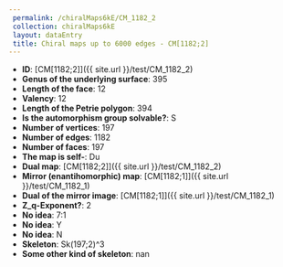 ```yaml
--- 
 permalink: /chiralMaps6kE/CM_1182_2 
 collection: chiralMaps6kE
 layout: dataEntry
 title: Chiral maps up to 6000 edges - CM[1182;2]
---
```


- **ID**: [CM[1182;2]]({{ site.url }}/test/CM_1182_2)
- **Genus of the underlying surface**: 395
- **Length of the face**: 12
- **Valency**: 12
- **Length of the Petrie polygon**: 394
- **Is the automorphism group solvable?**: S
- **Number of vertices**: 197
- **Number of edges**: 1182
- **Number of faces**: 197
- **The map is self-**: Du
- **Dual map**: [CM[1182;2]]({{ site.url }}/test/CM_1182_2)
- **Mirror (enantihomorphic) map**: [CM[1182;1]]({{ site.url }}/test/CM_1182_1)
- **Dual of the mirror image**: [CM[1182;1]]({{ site.url }}/test/CM_1182_1)
- **Z_q-Exponent?**: 2
- **No idea**:  7:1
- **No idea**: Y
- **No idea**: N
- **Skeleton**: Sk(197;2)^3
- **Some other kind of skeleton**: nan
